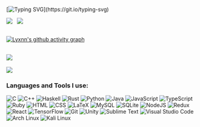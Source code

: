 [![Typing SVG](https://readme-typing-svg.demolab.com?heading="H1"&font=Fira+Code&pause=0&center=true&width=400&height=50&lines=hey+there+%F0%9F%91%8B;im+Lyxnn!)](https://git.io/typing-svg)

<div align="center" dir="auto" style="display: flex; flex-direction: row; width: 50%;">
 <img class="img" style="height: auto;" src="https://github-readme-stats.vercel.app/api?username=Lyxnn10&show_icons=true&theme=transparent" />
 &nbsp;
 &nbsp;
 <img class="img" style="height: auto" src="http://github-readme-streak-stats.herokuapp.com?user=Lyxnn10&theme=tokyonight_duo" />
</div>

</br>
  
[![Lyxnn's github activity graph](https://github-readme-activity-graph.cyclic.app/graph?username=Lyxnn10&theme=react-dark)](https://github.com/ashutosh00710/github-readme-activity-graph)

</br>

<div align="center" dir="auto" style="display: flex; flex-direction: row;">
 <img class="img" style="height: auto" src="https://github-readme-stats.vercel.app/api/top-langs/?username=Lyxnn10&layout=center&theme=transparent" />
</div>

</br>

<div align="center" dir="auto" style="display: flex; flex-direction: row;">
 <img class="img" style="height: auto" src="https://profile-counter.glitch.me/Lyxnn10/count.svg" />
</div>

  
<h3 align="left">Languages and Tools I use:</h3>

![C](https://img.shields.io/badge/c-%2300599C.svg?style=for-the-badge&logo=c&logoColor=white)
![C++](https://img.shields.io/badge/c++-%2300599C.svg?style=for-the-badge&logo=c%2B%2B&logoColor=white)
![Haskell](https://img.shields.io/badge/Haskell-5e5086?style=for-the-badge&logo=haskell&logoColor=white)
![Rust](https://img.shields.io/badge/rust-%23000000.svg?style=for-the-badge&logo=rust&logoColor=white)
![Python](https://img.shields.io/badge/python-3670A0?style=for-the-badge&logo=python&logoColor=ffdd54)
![Java](https://img.shields.io/badge/java-%23ED8B00.svg?style=for-the-badge&logo=java&logoColor=white)
![JavaScript](https://img.shields.io/badge/javascript-%23323330.svg?style=for-the-badge&logo=javascript&logoColor=%23F7DF1E)
![TypeScript](https://img.shields.io/badge/typescript-%23007ACC.svg?style=for-the-badge&logo=typescript&logoColor=white)
![Ruby](https://img.shields.io/badge/ruby-%23CC342D.svg?style=for-the-badge&logo=ruby&logoColor=white)
![HTML](https://img.shields.io/badge/HTML-239120?style=for-the-badge&logo=html5&logoColor=white)
![CSS](https://img.shields.io/badge/CSS-239120?&style=for-the-badge&logo=css3&logoColor=white)
![LaTeX](https://img.shields.io/badge/latex-%23008080.svg?style=for-the-badge&logo=latex&logoColor=white)
![MySQL](https://img.shields.io/badge/MySQL-00000F?style=for-the-badge&logo=mysql&logoColor=white)
![SQLite](https://img.shields.io/badge/SQLite-07405E?style=for-the-badge&logo=sqlite&logoColor=white)
![NodeJS](https://img.shields.io/badge/node.js-6DA55F?style=for-the-badge&logo=node.js&logoColor=white)
![Redux](https://img.shields.io/badge/Redux-593D88?style=for-the-badge&logo=redux&logoColor=white)
![React](https://img.shields.io/badge/React-20232A?style=for-the-badge&logo=react&logoColor=61DAFB)
![TensorFlow](https://img.shields.io/badge/TensorFlow-%23FF6F00.svg?style=for-the-badge&logo=TensorFlow&logoColor=white)
![Git](https://img.shields.io/badge/git-%23F05033.svg?style=for-the-badge&logo=git&logoColor=white)
![Unity](https://img.shields.io/badge/unity-%23000000.svg?style=for-the-badge&logo=unity&logoColor=white)
![Sublime Text](https://img.shields.io/badge/sublime_text-%23575757.svg?style=for-the-badge&logo=sublime-text&logoColor=important)
![Visual Studio Code](https://img.shields.io/badge/Visual%20Studio%20Code-0078d7.svg?style=for-the-badge&logo=visual-studio-code&logoColor=white)
![Arch Linux](https://img.shields.io/badge/Arch_Linux-1793D1?style=for-the-badge&logo=arch-linux&logoColor=white)
![Kali Linux](https://img.shields.io/badge/Kali_Linux-557C94?style=for-the-badge&logo=kali-linux&logoColor=white)
